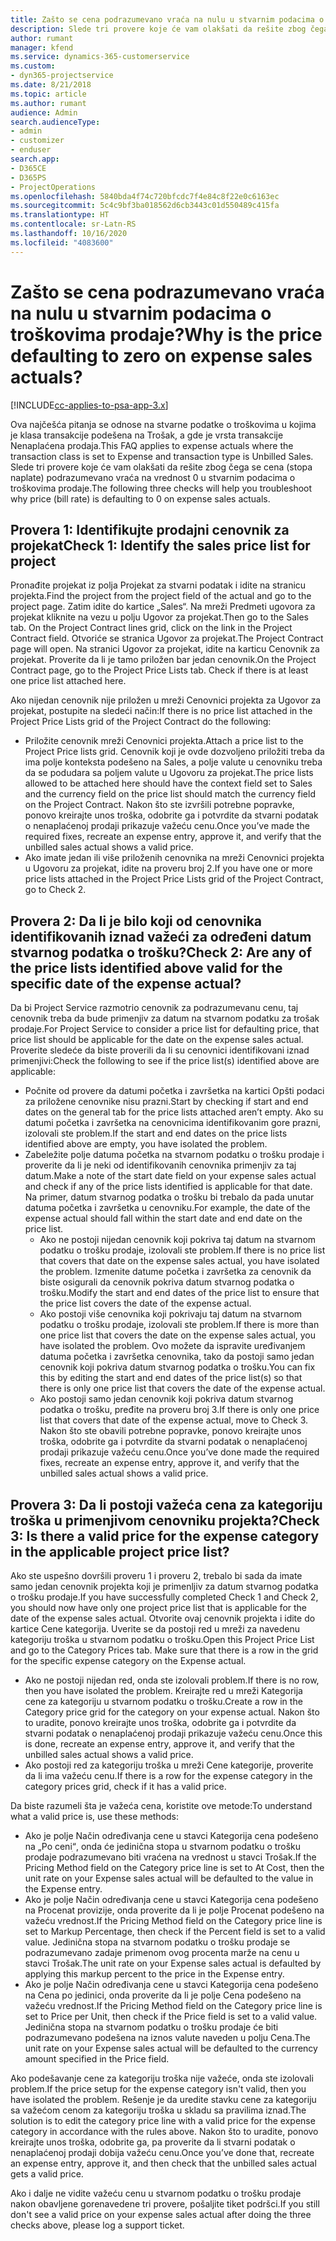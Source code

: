 ```yaml
---
title: Zašto se cena podrazumevano vraća na nulu u stvarnim podacima o troškovima prodaje?
description: Slede tri provere koje će vam olakšati da rešite zbog čega se cena podrazumevano vraća na vrednost 0 u stvarnim podacima o troškovima prodaje.
author: rumant
manager: kfend
ms.service: dynamics-365-customerservice
ms.custom:
- dyn365-projectservice
ms.date: 8/21/2018
ms.topic: article
ms.author: rumant
audience: Admin
search.audienceType:
- admin
- customizer
- enduser
search.app:
- D365CE
- D365PS
- ProjectOperations
ms.openlocfilehash: 5840bda4f74c720bfcdc7f4e84c8f22e0c6163ec
ms.sourcegitcommit: 5c4c9bf3ba018562d6cb3443c01d550489c415fa
ms.translationtype: HT
ms.contentlocale: sr-Latn-RS
ms.lasthandoff: 10/16/2020
ms.locfileid: "4083600"
---
```

# <a name="why-is-the-price-defaulting-to-zero-on-expense-sales-actuals"></a><span data-ttu-id="45c2d-103">Zašto se cena podrazumevano vraća na nulu u stvarnim podacima o troškovima prodaje?</span><span class="sxs-lookup"><span data-stu-id="45c2d-103">Why is the price defaulting to zero on expense sales actuals?</span></span>

[!INCLUDE[cc-applies-to-psa-app-3.x](../includes/cc-applies-to-psa-app-3x.md)]

<span data-ttu-id="45c2d-104">Ova najčešća pitanja se odnose na stvarne podatke o troškovima u kojima je klasa transakcije podešena na Trošak, a gde je vrsta transakcije Nenaplaćena prodaja.</span><span class="sxs-lookup"><span data-stu-id="45c2d-104">This FAQ applies to expense actuals where the transaction class is set to Expense and transaction type is Unbilled Sales.</span></span> <span data-ttu-id="45c2d-105">Slede tri provere koje će vam olakšati da rešite zbog čega se cena (stopa naplate) podrazumevano vraća na vrednost 0 u stvarnim podacima o troškovima prodaje.</span><span class="sxs-lookup"><span data-stu-id="45c2d-105">The following three checks will help you troubleshoot why price (bill rate) is defaulting to 0 on expense sales actuals.</span></span>

## <a name="check-1-identify-the-sales-price-list-for-project"></a><span data-ttu-id="45c2d-106">Provera 1: Identifikujte prodajni cenovnik za projekat</span><span class="sxs-lookup"><span data-stu-id="45c2d-106">Check 1: Identify the sales price list for project</span></span>

<span data-ttu-id="45c2d-107">Pronađite projekat iz polja Projekat za stvarni podatak i idite na stranicu projekta.</span><span class="sxs-lookup"><span data-stu-id="45c2d-107">Find the project from the project field of the actual and go to the project page.</span></span> <span data-ttu-id="45c2d-108">Zatim idite do kartice „Sales“. Na mreži Predmeti ugovora za projekat kliknite na vezu u polju Ugovor za projekat.</span><span class="sxs-lookup"><span data-stu-id="45c2d-108">Then go to the Sales tab. On the Project Contract lines grid, click on the link in the Project Contract field.</span></span> <span data-ttu-id="45c2d-109">Otvoriće se stranica Ugovor za projekat.</span><span class="sxs-lookup"><span data-stu-id="45c2d-109">The Project Contract page will open.</span></span> <span data-ttu-id="45c2d-110">Na stranici Ugovor za projekat, idite na karticu Cenovnik za projekat. Proverite da li je tamo priložen bar jedan cenovnik.</span><span class="sxs-lookup"><span data-stu-id="45c2d-110">On the Project Contract page, go to the Project Price Lists tab. Check if there is at least one price list attached here.</span></span>

<span data-ttu-id="45c2d-111">Ako nijedan cenovnik nije priložen u mreži Cenovnici projekta za Ugovor za projekat, postupite na sledeći način:</span><span class="sxs-lookup"><span data-stu-id="45c2d-111">If there is no price list attached in the Project Price Lists grid of the Project Contract do the following:</span></span>

- <span data-ttu-id="45c2d-112">Priložite cenovnik mreži Cenovnici projekta.</span><span class="sxs-lookup"><span data-stu-id="45c2d-112">Attach a price list to the Project Price lists grid.</span></span> <span data-ttu-id="45c2d-113">Cenovnik koji je ovde dozvoljeno priložiti treba da ima polje konteksta podešeno na Sales, a polje valute u cenovniku treba da se podudara sa poljem valute u Ugovoru za projekat.</span><span class="sxs-lookup"><span data-stu-id="45c2d-113">The price lists allowed to be attached here should have the context field set to Sales and the currency field on the price list should match the currency field on the Project Contract.</span></span> <span data-ttu-id="45c2d-114">Nakon što ste izvršili potrebne popravke, ponovo kreirajte unos troška, odobrite ga i potvrdite da stvarni podatak o nenaplaćenoj prodaji prikazuje važeću cenu.</span><span class="sxs-lookup"><span data-stu-id="45c2d-114">Once you’ve made the required fixes, recreate an expense entry, approve it, and verify that the unbilled sales actual shows a valid price.</span></span>
- <span data-ttu-id="45c2d-115">Ako imate jedan ili više priloženih cenovnika na mreži Cenovnici projekta u Ugovoru za projekat, idite na proveru broj 2.</span><span class="sxs-lookup"><span data-stu-id="45c2d-115">If you have one or more price lists attached in the Project Price Lists grid of the Project Contract, go to Check 2.</span></span>

## <a name="check-2-are-any-of-the-price-lists-identified-above-valid-for-the-specific-date-of-the-expense-actual"></a><span data-ttu-id="45c2d-116">Provera 2: Da li je bilo koji od cenovnika identifikovanih iznad važeći za određeni datum stvarnog podatka o trošku?</span><span class="sxs-lookup"><span data-stu-id="45c2d-116">Check 2: Are any of the price lists identified above valid for the specific date of the expense actual?</span></span>

<span data-ttu-id="45c2d-117">Da bi Project Service razmotrio cenovnik za podrazumevanu cenu, taj cenovnik treba da bude primenjiv za datum na stvarnom podatku za trošak prodaje.</span><span class="sxs-lookup"><span data-stu-id="45c2d-117">For Project Service to consider a price list for defaulting price, that price list should be applicable for the date on the expense sales actual.</span></span> <span data-ttu-id="45c2d-118">Proverite sledeće da biste proverili da li su cenovnici identifikovani iznad primenjivi:</span><span class="sxs-lookup"><span data-stu-id="45c2d-118">Check the following to see if the price list(s) identified above are applicable:</span></span>

- <span data-ttu-id="45c2d-119">Počnite od provere da datumi početka i završetka na kartici Opšti podaci za priložene cenovnike nisu prazni.</span><span class="sxs-lookup"><span data-stu-id="45c2d-119">Start by checking if start and end dates on the general tab for the price lists attached aren’t empty.</span></span> <span data-ttu-id="45c2d-120">Ako su datumi početka i završetka na cenovnicima identifikovanim gore prazni, izolovali ste problem.</span><span class="sxs-lookup"><span data-stu-id="45c2d-120">If the start and end dates on the price lists identified above are empty, you have isolated the problem.</span></span> 
- <span data-ttu-id="45c2d-121">Zabeležite polje datuma početka na stvarnom podatku o trošku prodaje i proverite da li je neki od identifikovanih cenovnika primenjiv za taj datum.</span><span class="sxs-lookup"><span data-stu-id="45c2d-121">Make a note of the start date field on your expense sales actual and check if any of the price lists identified is applicable for that date.</span></span> <span data-ttu-id="45c2d-122">Na primer, datum stvarnog podatka o trošku bi trebalo da pada unutar datuma početka i završetka u cenovniku.</span><span class="sxs-lookup"><span data-stu-id="45c2d-122">For example, the date of the expense actual should fall within the start date and end date on the price list.</span></span> 
    - <span data-ttu-id="45c2d-123">Ako ne postoji nijedan cenovnik koji pokriva taj datum na stvarnom podatku o trošku prodaje, izolovali ste problem.</span><span class="sxs-lookup"><span data-stu-id="45c2d-123">If there is no price list that covers that date on the expense sales actual, you have isolated the problem.</span></span> <span data-ttu-id="45c2d-124">Izmenite datume početka i završetka za cenovnik da biste osigurali da cenovnik pokriva datum stvarnog podatka o trošku.</span><span class="sxs-lookup"><span data-stu-id="45c2d-124">Modify the start and end dates of the price list to ensure that the price list covers the date of the expense actual.</span></span> 
    - <span data-ttu-id="45c2d-125">Ako postoji više cenovnika koji pokrivaju taj datum na stvarnom podatku o trošku prodaje, izolovali ste problem.</span><span class="sxs-lookup"><span data-stu-id="45c2d-125">If there is more than one price list that covers the date on the expense sales actual, you have isolated the problem.</span></span> <span data-ttu-id="45c2d-126">Ovo možete da ispravite uređivanjem datuma početka i završetka cenovnika, tako da postoji samo jedan cenovnik koji pokriva datum stvarnog podatka o trošku.</span><span class="sxs-lookup"><span data-stu-id="45c2d-126">You can fix this by editing the start and end dates of the price list(s) so that there is only one price list that covers the date of the expense actual.</span></span> 
    - <span data-ttu-id="45c2d-127">Ako postoji samo jedan cenovnik koji pokriva datum stvarnog podatka o trošku, pređite na proveru broj 3.</span><span class="sxs-lookup"><span data-stu-id="45c2d-127">If there is only one price list that covers that date of the expense actual, move to Check 3.</span></span>
<span data-ttu-id="45c2d-128">Nakon što ste obavili potrebne popravke, ponovo kreirajte unos troška, odobrite ga i potvrdite da stvarni podatak o nenaplaćenoj prodaji prikazuje važeću cenu.</span><span class="sxs-lookup"><span data-stu-id="45c2d-128">Once you’ve done made the required fixes, recreate an expense entry, approve it, and verify that the unbilled sales actual shows a valid price.</span></span>

## <a name="check-3-is-there-a-valid-price-for-the-expense-category-in-the-applicable-project-price-list"></a><span data-ttu-id="45c2d-129">Provera 3: Da li postoji važeća cena za kategoriju troška u primenjivom cenovniku projekta?</span><span class="sxs-lookup"><span data-stu-id="45c2d-129">Check 3: Is there a valid price for the expense category in the applicable project price list?</span></span> 

<span data-ttu-id="45c2d-130">Ako ste uspešno dovršili proveru 1 i proveru 2, trebalo bi sada da imate samo jedan cenovnik projekta koji je primenljiv za datum stvarnog podatka o trošku prodaje.</span><span class="sxs-lookup"><span data-stu-id="45c2d-130">If you have successfully completed Check 1 and Check 2, you should now have only one project price list that is applicable for the date of the expense sales actual.</span></span> <span data-ttu-id="45c2d-131">Otvorite ovaj cenovnik projekta i idite do kartice Cene kategorija. Uverite se da postoji red u mreži za navedenu kategoriju troška u stvarnom podatku o trošku.</span><span class="sxs-lookup"><span data-stu-id="45c2d-131">Open this Project Price List and go to the Category Prices tab. Make sure that there is a row in the grid for the specific expense category on the Expense actual.</span></span>
 
- <span data-ttu-id="45c2d-132">Ako ne postoji nijedan red, onda ste izolovali problem.</span><span class="sxs-lookup"><span data-stu-id="45c2d-132">If there is no row, then you have isolated the problem.</span></span> <span data-ttu-id="45c2d-133">Kreirajte red u mreži Kategorija cene za kategoriju u stvarnom podatku o trošku.</span><span class="sxs-lookup"><span data-stu-id="45c2d-133">Create a row in the Category price grid for the category on your expense actual.</span></span> <span data-ttu-id="45c2d-134">Nakon što to uradite, ponovo kreirajte unos troška, odobrite ga i potvrdite da stvarni podatak o nenaplaćenoj prodaji prikazuje važeću cenu.</span><span class="sxs-lookup"><span data-stu-id="45c2d-134">Once this is done, recreate an expense entry, approve it, and verify that the unbilled sales actual shows a valid price.</span></span> 
- <span data-ttu-id="45c2d-135">Ako postoji red za kategoriju troška u mreži Cene kategorije, proverite da li ima važeću cenu.</span><span class="sxs-lookup"><span data-stu-id="45c2d-135">If there is a row for the expense category in the category prices grid, check if it has a valid price.</span></span>

<span data-ttu-id="45c2d-136">Da biste razumeli šta je važeća cena, koristite ove metode:</span><span class="sxs-lookup"><span data-stu-id="45c2d-136">To understand what a valid price is, use these methods:</span></span>

- <span data-ttu-id="45c2d-137">Ako je polje Način određivanja cene u stavci Kategorija cena podešeno na „Po ceniׅ“, onda će jedinična stopa u stvarnom podatku o trošku prodaje podrazumevano biti vraćena na vrednost u stavci Trošak.</span><span class="sxs-lookup"><span data-stu-id="45c2d-137">If the Pricing Method field on the Category price line is set to At Cost, then the unit rate on your Expense sales actual will be defaulted to the value in the Expense entry.</span></span>
- <span data-ttu-id="45c2d-138">Ako je polje Način određivanja cene u stavci Kategorija cena podešeno na Procenat provizije, onda proverite da li je polje Procenat podešeno na važeću vrednost.</span><span class="sxs-lookup"><span data-stu-id="45c2d-138">If the Pricing Method field on the Category price line is set to Markup Percentage, then check if the Percent field is set to a valid value.</span></span> <span data-ttu-id="45c2d-139">Jedinična stopa na stvarnom podatku o trošku prodaje se podrazumevano zadaje primenom ovog procenta marže na cenu u stavci Trošak.</span><span class="sxs-lookup"><span data-stu-id="45c2d-139">The unit rate on your Expense sales actual is defaulted by applying this markup percent to the price in the Expense entry.</span></span>
- <span data-ttu-id="45c2d-140">Ako je polje Način određivanja cene u stavci Kategorija cena podešeno na Cena po jedinici, onda proverite da li je polje Cena podešeno na važeću vrednost.</span><span class="sxs-lookup"><span data-stu-id="45c2d-140">If the Pricing Method field on the Category price line is set to Price per Unit, then check if the Price field is set to a valid value.</span></span> <span data-ttu-id="45c2d-141">Jedinična stopa na stvarnom podatku o trošku prodaje će biti podrazumevano podešena na iznos valute naveden u polju Cena.</span><span class="sxs-lookup"><span data-stu-id="45c2d-141">The unit rate on your Expense sales actual will be defaulted to the currency amount specified in the Price field.</span></span>

<span data-ttu-id="45c2d-142">Ako podešavanje cene za kategoriju troška nije važeće, onda ste izolovali problem.</span><span class="sxs-lookup"><span data-stu-id="45c2d-142">If the price setup for the expense category isn't valid, then you have isolated the problem.</span></span> <span data-ttu-id="45c2d-143">Rešenje je da uredite stavku cene za kategoriju sa važećom cenom za kategoriju troška u skladu sa pravilima iznad.</span><span class="sxs-lookup"><span data-stu-id="45c2d-143">The solution is to edit the category price line with a valid price for the expense category in accordance with the rules above.</span></span> <span data-ttu-id="45c2d-144">Nakon što to uradite, ponovo kreirajte unos troška, odobrite ga, pa proverite da li stvarni podatak o nenaplaćenoj prodaji dobija važeću cenu.</span><span class="sxs-lookup"><span data-stu-id="45c2d-144">Once you’ve done that, recreate an expense entry, approve it, and then check that the unbilled sales actual gets a valid price.</span></span>

<span data-ttu-id="45c2d-145">Ako i dalje ne vidite važeću cenu u stvarnom podatku o trošku prodaje nakon obavljene gorenavedene tri provere, pošaljite tiket podršci.</span><span class="sxs-lookup"><span data-stu-id="45c2d-145">If you still don't see a valid price on your expense sales actual after doing the three checks above, please log a support ticket.</span></span>


